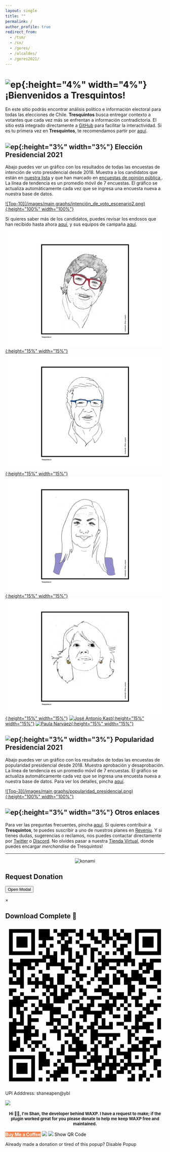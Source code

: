 ```yaml
---
layout: single
title: ""
permalink: /
author_profile: true
redirect_from:
  - /tsm/
  - /sx/
  - /gores/
  - /alcaldes/
  - /gores2021/
---
```


# ![ep](/images/pc.png){:height="4%" width="4%"} ¡Bienvenidos a Tresquintos!

En este sitio podrás encontrar análisis político e información electoral para todas las elecciones de Chile. **Tresquintos** busca entregar contexto a votantes que cada vez más se enfrentan a información contradictoria. El sitio está integrado directamente a [GitHub](https://github.com/) para facilitar la interactividad. Si es tu primera vez en **Tresquintos**, te recomendamos partir por [aquí](https://tresquintos.cl/faq/).


## ![ep](/images/pc.png){:height="3%" width="3%"} Elección Presidencial 2021

Abajo puedes ver un gráfico con los resultados de todas las encuestas de intención de voto presidencial desde 2018. Muestra a los candidatos que están en [nuestra lista](https://tresquintos.cl/encuestas/#candidatos) y que han marcado en [encuestas de opinión pública ](https://tresquintos.cl/encuestas/). La línea de tendencia es un promedio móvil de 7 encuestas. El gráfico se actualiza automáticamente cada vez que se ingresa una encuesta nueva a nuestra base de datos.

[![Top-10](/images/main graphs/intención_de_voto_escenario2.png){:height="100%" width="100%"}](https://tresquintos.cl/presidencial2021/)

Si quieres saber más de los candidatos, puedes revisar los endosos que han recibido hasta ahora [aquí](https://tresquintos.cl/presidencial2021/#candidatos), y sus equipos de campaña [aquí](https://tresquintos.cl/presidencial2021/#equipos).


[![Daniel Jadue](/images/tsm/card_2021_Daniel%20Jadue_c.png){:height="15%" width="15%"}](https://twitter.com/tresquintos/status/1407503168724869121)
[![Joaquín Lavín](/images/tsm/card_2021_Joaquín%20Lavín_c.png){:height="15%" width="15%"}](https://twitter.com/tresquintos/status/1407143257289760770)
[![Pamela Jiles](/images/tsm/card_2021_Pamela%20Jiles_c.png){:height="15%" width="15%"}](https://twitter.com/tresquintos/status/1387115480486400002)
[![Yasna Provoste](/images/tsm/card_2021_Yasna%20Provoste_c.png){:height="15%" width="15%"}](https://twitter.com/tresquintos/status/1394788831723933701)
[![José Antonio Kast](/images/tsm/card_2021_José%20Antonio%20Kast_c.png){:height="15%" width="15%"}](https://twitter.com/tresquintos/status/1406994977922691074)
[![Paula Narváez](/images/tsm/card_2021_Paula%20Narváez_c.png){:height="15%" width="15%"}](https://twitter.com/tresquintos/status/1343728950892228609)


## ![ep](/images/pc.png){:height="3%" width="3%"} Popularidad Presidencial 2021

Abajo puedes ver un gráfico con los resultados de todas las encuestas de popularidad presidencial desde 2018. Muestra aprobación y desaprobación. La línea de tendencia es un promedio móvil de 7 encuestas. El gráfico se actualiza automáticamente cada vez que se ingresa una encuesta nueva a nuestra base de datos. Para ver los detalles, pincha [aquí](https://tresquintos.cl/popularidad/).

[![Top-3](/images/main graphs/popularidad_presidencial.png){:height="100%" width="100%"}](https://tresquintos.cl/popularidad/)


## ![ep](/images/pc.png){:height="3%" width="3%"} Otros enlaces

Para ver las preguntas frecuentes, pincha [aquí](https://tresquintos.cl/faq/). Si quieres contribuir a **Tresquintos**, te puedes suscribir a uno de nuestros planes en [Reveniu](https://tresquintos.cl/donaciones). Y si tienes dudas, sugerencias o reclamos, nos puedes contactar directamente por [Twitter](https://www.twitter.com/tresquintos) o [Discord](https://discord.gg/qPDkg67). No olvides pasar a nuestra [Tienda Virtual](https://tresquintos.cl/merch), donde puedes encargar *merchandise* de Tresquintos!



---

<!-- NES -->
<style>
.aligncenter {
    text-align: center;
}
</style>
<p class="aligncenter">
    <img src="/images/nes.png" width="30" height="30" alt="konami" />
</p>
<script src="/js/topsecret.js"></script>

<script src="/js/cyberdelia.js"></script>

<script type="text/javascript"> var msTag = {"site":"tnw","page":"home","cyberdelia_page_type":"home","data":{"sponsorName":false,"isSponsoredCategory":false}}</script>

<script src="https://cdn0.tnwcdn.com/wp-content/themes/cyberdelia/assets/js/app.min.js?v=1585558461" type="text/javascript" async=""></script>


<!-- Popup -->
<script src="/donationrequest/dist/script.js"></script>

<html>
<h2>Request Donation</h2>

<!-- Trigger/Open The Modal -->
<button id="myBtn" onclick="showModal()">Open Modal</button>

<div class='overlay'>
<!-- The Modal -->
<div id="donationBoxModel" class="modal">

   <!-- Modal content -->
   <div class="modal-content">
      <div class="modal-header">
         <span id="closeButton" class="close">&times;</span>
         <h2>Download Complete 🥳</h2>
      </div>
      <div class="modal-body">
         <div id="qrCodeContainer" class=hidden>
            <svg xmlns="http://www.w3.org/2000/svg" viewBox="0 0 43 43" class="qr-code">
               <path d="M1 1h7v7h-7zM9 1h3v2h1v1h-2v2h-2v-1h1v-1h-1zM13 1h1v1h-1zM15 1h4v1h-2v1h-1v1h-1v-1h-1v-1h1zM20 1h1v3h-1v-1h-1v-1h1zM23 1h1v2h1v1h1v1h-2v-1h-1v-1h-1v-1h1zM25 1h3v2h1v1h-1v1h-1v-1h-1v-2h-1zM29 1h1v1h1v1h1v-1h2v3h-1v-1h-3v-1h-1zM31 1h1v1h-1zM35 1h7v7h-7zM2 2v5h5v-5zM36 2v5h5v-5zM3 3h3v3h-3zM17 3h1v2h-1v1h1v3h1v1h-2v-3h-1v1h-1v-3h1v-1h1zM37 3h3v3h-3zM14 4h1v1h-1zM19 4h1v1h-1zM29 4h1v2h-1zM12 5h1v1h-1zM20 5h3v1h-1v2h-1v-2h-1zM26 5h1v1h-1zM31 5h2v1h-1v2h-1v-1h-1v-1h1zM11 6h1v2h1v-1h1v3h1v-1h1v2h2v1h-1v1h-1v-1h-1v-1h-3v1h-1v-2h1v-1h-1v1h-2v1h-1v-1h-1v1h1v1h-2v-1h-1v6h-1v-1h-3v-2h1v1h1v-1h1v-2h-1v-1h-1v1h1v2h-1v-1h-1v-4h1v1h2v-1h6v-1h1zM23 6h2v1h-1v3h-1zM9 7h1v1h-1zM19 7h1v1h1v3h-1v2h2v1h-1v1h-1v-1h-1v-1h-1v-1h1v-2h1v-1h-1zM25 7h1v1h-1zM27 7h1v1h-1zM29 7h1v1h-1zM33 7h1v2h1v2h-1v-1h-1v1h-1v-1h-1v1h-1v-1h-2v1h-1v1h-1v1h-1v1h-1v-4h1v1h1v-1h-1v-1h1v-1h1v1h5v-1h1zM37 9h1v1h1v-1h3v1h-2v2h-1v1h-2v-1h1v-1h-1v1h-1v-2h1zM22 11h1v1h-1zM28 11h2v1h-2zM9 12h1v1h-1zM30 12h2v1h1v1h1v-2h2v1h1v1h1v2h-2v-1h-2v1h1v2h-1v1h-1v-3h-1v-2h-1v-1h-1zM40 12h2v4h-1v-1h-2v-1h1zM7 13h1v1h-1zM10 13h2v1h1v2h1v3h1v-2h1v1h1v-1h-1v-1h2v1h1v1h-1v1h-1v1h-1v1h-3v-2h-1v-1h1v-1h-1v1h-1v-1h-1v-1h-1v1h-1v-1h-2v-2h1v1h1v-1h1v1h1zM14 13h2v3h-2zM27 13h1v3h-2v-1h-1v-1h2zM29 13h1v1h1v2h-2zM18 14h1v1h-1zM23 14h1v1h-1zM11 15v1h1v-1zM19 15h1v1h1v1h1v2h-1v-1h-1v-1h-1zM22 15h1v1h-1zM25 16h1v1h2v1h1v1h1v-1h2v1h1v2h-1v-1h-2v2h-1v2h-1v-1h-1v1h-1v1h-1v2h-1v1h1v1h6v1h-1v1h-1v-1h-1v1h1v1h-1v1h-2v-1h1v-2h-2v1h-1v1h-1v-4h-1v-1h1v-1h1v-2h-2v2h-1v-1h-1v-1h1v-1h-2v-1h1v-1h1v1h1v-1h1v-1h-1v-1h4v1h-2v2h-1v1h3v-1h-1v-1h2v-1h1v1h1v-1h-1v-1h-2v-1h-2v-1h1zM28 16h1v1h-1zM38 16h3v1h-3zM1 17h2v1h-1v1h-1zM7 17h1v1h-1zM36 17h1v1h1v1h-1v1h-1v1h1v1h-2v-2h-1v-1h2zM41 17h1v1h-1zM4 18h1v1h-1zM10 18h1v1h-1zM2 19h2v1h1v-1h4v1h-3v1h-1v1h-1v1h1v4h-2v1h2v-1h1v-3h1v1h2v1h-2v1h1v1h-1v1h1v-1h1v2h-2v1h-1v1h-1v-3h-2v1h-1v1h1v-1h1v3h-1v1h-2v-8h1v-1h1v1h1v-2h-1v-2h-1v3h-1v-5h1zM11 19h1v2h1v1h2v2h-2v1h2v2h-1v-1h-1v1h-2v-1h1v-3h-2v-1h-1v-2h1v1h1zM20 19h1v1h-1zM41 19h1v1h-1zM18 20h2v1h-2zM39 20h1v1h2v1h-1v1h-1v-1h-1v1h1v1h-2v-1h-1v-1h1v-1h1zM7 21h1v1h-1zM17 21h1v2h-1zM31 21h1v1h-1zM33 21h1v1h-1zM5 22h1v1h-1zM8 22h1v1h1v1h-3v-1h1zM30 22h1v1h-1zM32 22h1v1h-1zM18 23h1v2h-1zM33 23h1v3h-2v-2h1zM36 23h1v1h1v1h-1v1h-1v1h1v-1h3v1h-1v1h1v1h-2v-1h-2v1h-1v-1h-1v-1h1v-3h1zM15 24h2v1h-2zM29 24h2v1h-2zM17 25h1v2h-1zM26 25h1v2h1v-1h1v2h-4v-1h1zM41 25h1v3h-1zM19 26h1v1h1v1h-1v1h-1zM30 26h2v1h-2zM13 27h1v1h1v3h-1v-2h-2v-1h1zM15 27h2v1h-2zM32 27h1v1h-1zM17 28h1v1h1v1h1v1h1v1h1v2h-2v2h-1v1h3v-1h1v-1h1v-1h-1v-1h1v-1h1v3h1v2h-1v1h1v-1h1v-2h1v-2h1v2h1v2h1v1h-1v1h-1v1h1v2h-7v-1h1v-1h1v-1h-1v-2h-1v1h-4v2h-1v-3h-2v-2h3v-1h-2v-2h1v1h1v-1h-1v-2h-2v-1h1zM21 28h1v1h-1zM33 28h1v1h1v1h-1v2h-1zM10 29h1v2h-1zM20 29h1v1h-1zM35 30h1v1h-1zM37 30h3v1h-1v1h-1v1h1v1h-1v2h1v1h-1v1h-1v1h-1v-1h-1v1h-1v-1h-1v1h-1v1h-2v-1h1v-1h1v-1h1v-1h-1v-1h-2v-2h1v1h2v-1h1v-1h2v1h1v-1h-1v-1h1zM7 31h3v1h-1v1h-1v-1h-1zM16 31h1v1h-1zM25 31h1v1h-1zM41 31h1v2h-1v2h-1v-2h-1v-1h2zM6 32h1v1h-1zM10 32h1v1h-1zM15 32h1v3h-2v-1h1zM31 32h1v1h-1zM4 33h1v1h-1zM7 33h1v1h-1zM11 33h1v1h-1zM9 34h2v2h1v2h-2v1h-1zM12 34h1v1h-1zM22 34h1v1h-1zM34 34v3h3v-3zM1 35h7v7h-7zM21 35h1v1h-1zM35 35h1v1h-1zM39 35h1v1h-1zM2 36v5h5v-5zM14 36h1v1h-1zM28 36v1h1v-1zM31 36h1v1h-1zM40 36h2v2h-1v1h-1zM3 37h3v3h-3zM13 37h1v1h-1zM15 37h1v1h1v2h-2v1h-1v1h-1v-1h-1v-1h1v-1h1v-1h1zM27 38v1h-1v2h1v-1h1v-2zM11 39h1v1h-1zM20 39h2v1h-2zM23 39h1v1h-1zM33 39h1v1h-1zM37 39h1v2h-1v1h-1v-2h1zM41 39h1v2h-1zM19 40h1v1h-1zM34 40h1v2h-2v-1h1zM39 40h1v1h-1zM9 41h1v1h-1zM11 41h1v1h-1zM15 41h2v1h-2zM21 41h1v1h-1zM38 41h1v1h-1z" /></svg>
            <p>UPI Adddress: shaneapen@ybl</p>
         </div>
         <img class="profile" src="https://i.stack.imgur.com/FLrhl.jpg?s=128">
         <p style="font-size: 13px;font-weight: bold;text-align:center;margin: 15px 10px;">Hi 👋🏼, I'm Shan, the developer behind WAXP. I have a request to make; if the plugin worked great for you please donate to help me keep WAXP free and maintained.</p>
         <div class="donate-buttons">
            <a href="https://www.buymeacoffee.com/shaneapenkoshy" target="_blank" class="bmc" style="background:#FD8148;color: white;text-decoration: none;font-weight: bold;">Buy Me a Coffee</a>
            <a href="https://www.paypal.com/paypalme/shaneapen" target="_blank" class="paypal" style="background:#eaeaea;"> <img src="https://www.paypalobjects.com/webstatic/en_US/i/buttons/PP_logo_h_100x26.png" height="22px"></a>
            <a role="button" class="UPI" style="background:white;color:black;" onclick="showQR(true);">
               <img src="https://upload.wikimedia.org/wikipedia/commons/thumb/e/e1/UPI-Logo-vector.svg/1200px-UPI-Logo-vector.svg.png" height="26px">
               Show QR Code
            </a>
         </div>
      </div>
      <div class="modal-footer">
         <p>Already made a donation or tired of this popup? Disable Popup</p>
      </div>
   </div>

</div>

</div>
</html>



<!-- Mailchimp -->

<script id="mcjs">!function(c,h,i,m,p){m=c.createElement(h),p=c.getElementsByTagName(h)[0],m.async=1,m.src=i,p.parentNode.insertBefore(m,p)}(document,"script","https://chimpstatic.com/mcjs-connected/js/users/3a6f5773bbbc78ea5a0003f67/7c3ef49d4fb0650979628f3b6.js");</script>


<!-- Favicon -->
<link rel="apple-touch-icon" sizes="180x180" href="/apple-touch-icon.png">
<link rel="icon" type="image/png" sizes="32x32" href="/favicon-32x32.png">
<link rel="icon" type="image/png" sizes="16x16" href="/favicon-16x16.png">
<link rel="manifest" href="/site.webmanifest">
<link rel="mask-icon" href="/safari-pinned-tab.svg" color="#5bbad5">
<meta name="msapplication-TileColor" content="#b91d47">
<meta name="theme-color" content="#ffffff">


<!-- Finisce sempre così, con la morte.
Prima però c’è stata la vita,
nascosta sotto i bla, bla, bla, bla, bla.
È tutto sedimentato sotto il chiacchiericcio e il rumore:
il silenzio e il sentimento,
l’emozione e la paura,
gli sparuti incostanti sprazzi di bellezza
e poi lo squallore disgraziato e l’uomo miserabile.
Tutto sepolto nella coperta
dell’imbarazzo dello stare al mondo:
bla, bla, bla, bla.
Altrove c’è l’Altrove,
io non mi occupo dell’Altrove.
Dunque che questo romanzo abbia inizio.
In fondo è solo un trucco, si è solo un trucco. kb. -->
